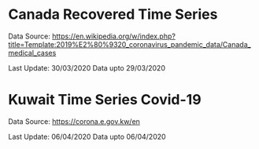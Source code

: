 # Canada Recovered Time Series
Data Source: https://en.wikipedia.org/w/index.php?title=Template:2019%E2%80%9320_coronavirus_pandemic_data/Canada_medical_cases

Last Update: 30/03/2020
Data upto 29/03/2020


 # Kuwait Time Series Covid-19
Data Source: https://corona.e.gov.kw/en

Last Update: 06/04/2020
Data upto 06/04/2020


